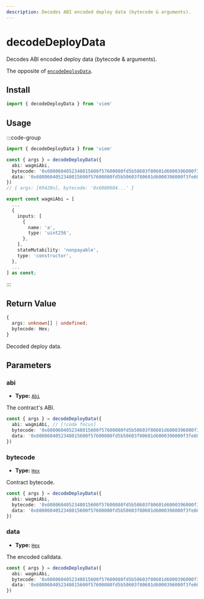 ```yaml
---
description: Decodes ABI encoded deploy data (bytecode & arguments).
---
```


# decodeDeployData

Decodes ABI encoded deploy data (bytecode & arguments).

The opposite of [`encodeDeployData`](/docs/contract/encodeDeployData).

## Install

```ts
import { decodeDeployData } from 'viem'
```

## Usage

:::code-group

```ts [example.ts]
import { decodeDeployData } from 'viem'

const { args } = decodeDeployData({
  abi: wagmiAbi,
  bytecode: '0x6080604052348015600f57600080fd5b50603f80601d6000396000f3fe6080604052600080fdfea2646970667358221220116554d4ba29ee08da9e97dc54ff9a2a65d67a648140d616fc225a25ff08c86364736f6c63430008070033',
  data: '0x6080604052348015600f57600080fd5b50603f80601d6000396000f3fe6080604052600080fdfea2646970667358221220116554d4ba29ee08da9e97dc54ff9a2a65d67a648140d616fc225a25ff08c86364736f6c634300080700330000000000000000000000000000000000000000000000000000000000010f2c'
})
// { args: [69420n], bytecode: '0x6080604...' }
```

```ts
export const wagmiAbi = [
  ...
  {
    inputs: [
      {
        name: 'a',
        type: 'uint256',
      },
    ],
    stateMutability: 'nonpayable',
    type: 'constructor',
  },
  ...
] as const;
```

:::

## Return Value

```ts
{
  args: unknown[] | undefined;
  bytecode: Hex;
}
```

Decoded deploy data.

## Parameters

### abi

- **Type:** [`Abi`](/docs/glossary/types#abi)

The contract's ABI.

```ts
const { args } = decodeDeployData({
  abi: wagmiAbi, // [!code focus]
  bytecode: '0x6080604052348015600f57600080fd5b50603f80601d6000396000f3fe6080604052600080fdfea2646970667358221220116554d4ba29ee08da9e97dc54ff9a2a65d67a648140d616fc225a25ff08c86364736f6c63430008070033',
  data: '0x6080604052348015600f57600080fd5b50603f80601d6000396000f3fe6080604052600080fdfea2646970667358221220116554d4ba29ee08da9e97dc54ff9a2a65d67a648140d616fc225a25ff08c86364736f6c634300080700330000000000000000000000000000000000000000000000000000000000010f2c'
})
```

### bytecode

- **Type:** [`Hex`](/docs/glossary/types#hex)

Contract bytecode.

```ts
const { args } = decodeDeployData({
  abi: wagmiAbi,
  bytecode: '0x6080604052348015600f57600080fd5b50603f80601d6000396000f3fe6080604052600080fdfea2646970667358221220116554d4ba29ee08da9e97dc54ff9a2a65d67a648140d616fc225a25ff08c86364736f6c63430008070033', // [!code focus]
  data: '0x6080604052348015600f57600080fd5b50603f80601d6000396000f3fe6080604052600080fdfea2646970667358221220116554d4ba29ee08da9e97dc54ff9a2a65d67a648140d616fc225a25ff08c86364736f6c634300080700330000000000000000000000000000000000000000000000000000000000010f2c'
})
```

### data

- **Type:** [`Hex`](/docs/glossary/types#hex)

The encoded calldata.

```ts
const { args } = decodeDeployData({
  abi: wagmiAbi,
  bytecode: '0x6080604052348015600f57600080fd5b50603f80601d6000396000f3fe6080604052600080fdfea2646970667358221220116554d4ba29ee08da9e97dc54ff9a2a65d67a648140d616fc225a25ff08c86364736f6c63430008070033',
  data: '0x6080604052348015600f57600080fd5b50603f80601d6000396000f3fe6080604052600080fdfea2646970667358221220116554d4ba29ee08da9e97dc54ff9a2a65d67a648140d616fc225a25ff08c86364736f6c634300080700330000000000000000000000000000000000000000000000000000000000010f2c' // [!code focus]
})
```
